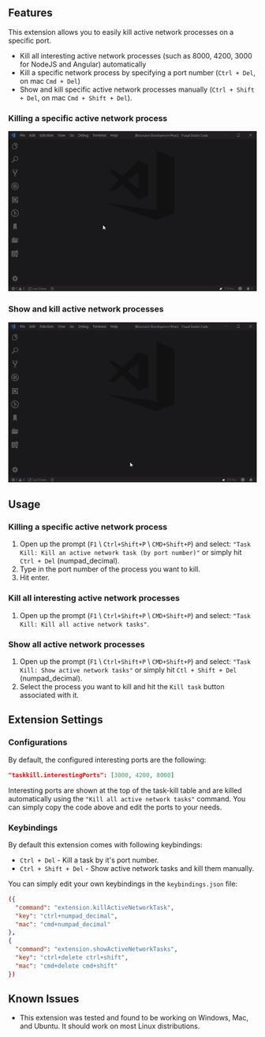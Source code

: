 ## Features

This extension allows you to easily kill active network processes on a specific port.

- Kill all interesting active network processes (such as 8000, 4200, 3000 for NodeJS and Angular) automatically
- Kill a specific network process by specifying a port number (`Ctrl + Del`, on mac `Cmd + Del`)
- Show and kill specific active network processes manually (`Ctrl + Shift + Del`, on mac `Cmd + Shift + Del`).

### Killing a specific active network process

![Killing a specific active network process](/images/kill_specific_process.gif)

### Show and kill active network processes

![Show all active network processes](/images/show_active_tasks.gif)

## Usage

### Killing a specific active network process

1. Open up the prompt (`F1` \ `Ctrl+Shift+P` \ `CMD+Shift+P`) and select:
   `"Task Kill: Kill an active network task (by port number)"` or simply hit `Ctrl + Del` (numpad_decimal).
2. Type in the port number of the process you want to kill.
3. Hit enter.

### Kill all interesting active network processes

1. Open up the prompt (`F1` \ `Ctrl+Shift+P` \ `CMD+Shift+P`) and select:
   `"Task Kill: Kill all active network tasks"`.

### Show all active network processes

1. Open up the prompt (`F1` \ `Ctrl+Shift+P` \ `CMD+Shift+P`) and select:
   `"Task Kill: Show active network tasks"` or simply hit `Ctl + Shift + Del` (numpad_decimal).
2. Select the process you want to kill and hit the `Kill task` button associated with it.

## Extension Settings

### Configurations

By default, the configured interesting ports are the following:

```json
"taskkill.interestingPorts": [3000, 4200, 8000]
```

Interesting ports are shown at the top of the task-kill table and are killed automatically using the `"Kill all active network tasks"` command.
You can simply copy the code above and edit the ports to your needs.

### Keybindings

By default this extension comes with following keybindings:

- `Ctrl + Del` - Kill a task by it's port number.
- `Ctrl + Shift + Del` - Show active network tasks and kill them manually.

You can simply edit your own keybindings in the `keybindings.json` file:

```json
({
  "command": "extension.killActiveNetworkTask",
  "key": "ctrl+numpad_decimal",
  "mac": "cmd+numpad_decimal"
},
{
  "command": "extension.showActiveNetworkTasks",
  "key": "ctrl+delete ctrl+shift",
  "mac": "cmd+delete cmd+shift"
})
```

## Known Issues

- This extension was tested and found to be working on Windows, Mac, and Ubuntu. It should work on most Linux distributions.